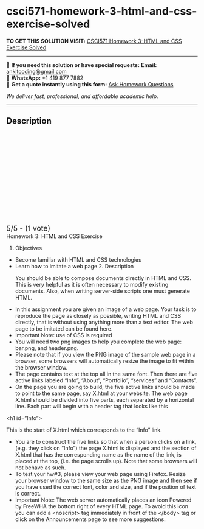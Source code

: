 # csci571-homework-3-html-and-css-exercise-solved
**TO GET THIS SOLUTION VISIT:** [CSCI571 Homework 3-HTML and CSS Exercise Solved](https://www.ankitcodinghub.com/product/csci571-homework-3-html-and-css-exercise-solved/)


---

📩 **If you need this solution or have special requests:** **Email:** ankitcoding@gmail.com  
📱 **WhatsApp:** +1 419 877 7882  
📄 **Get a quote instantly using this form:** [Ask Homework Questions](https://www.ankitcodinghub.com/services/ask-homework-questions/)

*We deliver fast, professional, and affordable academic help.*

---

<h2>Description</h2>



<div class="kk-star-ratings kksr-auto kksr-align-center kksr-valign-top" data-payload="{&quot;align&quot;:&quot;center&quot;,&quot;id&quot;:&quot;91215&quot;,&quot;slug&quot;:&quot;default&quot;,&quot;valign&quot;:&quot;top&quot;,&quot;ignore&quot;:&quot;&quot;,&quot;reference&quot;:&quot;auto&quot;,&quot;class&quot;:&quot;&quot;,&quot;count&quot;:&quot;1&quot;,&quot;legendonly&quot;:&quot;&quot;,&quot;readonly&quot;:&quot;&quot;,&quot;score&quot;:&quot;5&quot;,&quot;starsonly&quot;:&quot;&quot;,&quot;best&quot;:&quot;5&quot;,&quot;gap&quot;:&quot;4&quot;,&quot;greet&quot;:&quot;Rate this product&quot;,&quot;legend&quot;:&quot;5\/5 - (1 vote)&quot;,&quot;size&quot;:&quot;24&quot;,&quot;title&quot;:&quot;CSCI571 Homework 3-HTML and CSS Exercise Solved&quot;,&quot;width&quot;:&quot;138&quot;,&quot;_legend&quot;:&quot;{score}\/{best} - ({count} {votes})&quot;,&quot;font_factor&quot;:&quot;1.25&quot;}">

<div class="kksr-stars">

<div class="kksr-stars-inactive">
            <div class="kksr-star" data-star="1" style="padding-right: 4px">


<div class="kksr-icon" style="width: 24px; height: 24px;"></div>
        </div>
            <div class="kksr-star" data-star="2" style="padding-right: 4px">


<div class="kksr-icon" style="width: 24px; height: 24px;"></div>
        </div>
            <div class="kksr-star" data-star="3" style="padding-right: 4px">


<div class="kksr-icon" style="width: 24px; height: 24px;"></div>
        </div>
            <div class="kksr-star" data-star="4" style="padding-right: 4px">


<div class="kksr-icon" style="width: 24px; height: 24px;"></div>
        </div>
            <div class="kksr-star" data-star="5" style="padding-right: 4px">


<div class="kksr-icon" style="width: 24px; height: 24px;"></div>
        </div>
    </div>

<div class="kksr-stars-active" style="width: 138px;">
            <div class="kksr-star" style="padding-right: 4px">


<div class="kksr-icon" style="width: 24px; height: 24px;"></div>
        </div>
            <div class="kksr-star" style="padding-right: 4px">


<div class="kksr-icon" style="width: 24px; height: 24px;"></div>
        </div>
            <div class="kksr-star" style="padding-right: 4px">


<div class="kksr-icon" style="width: 24px; height: 24px;"></div>
        </div>
            <div class="kksr-star" style="padding-right: 4px">


<div class="kksr-icon" style="width: 24px; height: 24px;"></div>
        </div>
            <div class="kksr-star" style="padding-right: 4px">


<div class="kksr-icon" style="width: 24px; height: 24px;"></div>
        </div>
    </div>
</div>


<div class="kksr-legend" style="font-size: 19.2px;">
            5/5 - (1 vote)    </div>
    </div>
<div class="page" title="Page 1">
<div class="section">
<div class="layoutArea">
<div class="column">
Homework 3: HTML and CSS Exercise

1. Objectives

<ul>
<li>Become familiar with HTML and CSS technologies</li>
<li>Learn how to imitate a web page
2. Description

You should be able to compose documents directly in HTML and CSS. This is very helpful as it is often necessary to modify existing documents. Also, when writing server-side scripts one must generate HTML.
</li>
</ul>
<ul>
<li>In this assignment you are given an image of a web page. Your task is to reproduce the page as closely as possible, writing HTML and CSS directly, that is without using anything more than a text editor. The web page to be imitated can be found here.</li>
<li>Important Note: use of CSS is required</li>
<li>You will need two png images to help you complete the web
page: bar.png, and header.png.
</li>
<li>Please note that if you view the PNG image of the sample web page in a browser, some browsers will automatically resize the image to fit within the browser window.</li>
<li>The page contains text at the top all in the same font. Then there are five active links labeled “Info”, “About”, “Portfolio”, “services” and “Contacts”.</li>
<li>On the page you are going to build, the five active links should be made to point to the same page, say X.html at your website. The web page X.html should be divided into five parts, each separated by a horizontal line. Each part will begin with a header tag that looks like this</li>
</ul>
</div>
</div>
</div>
</div>
<div class="page" title="Page 2">
<div class="section">
<div class="layoutArea">
<div class="column">
&lt;h1 id=”Info”&gt;

This is the start of X.html which corresponds to the “Info” link.

<ul>
<li>You are to construct the five links so that when a person clicks on a link, (e.g. they click on “Info”) the page X.html is displayed and the section of X.html that has the corresponding name as the name of the link, is placed at the top, (i.e. the page scrolls up). Note that some browsers will not behave as such.</li>
<li>To test your hw#3, please view your web page using Firefox. Resize your browser window to the same size as the PNG image and then see if you have used the correct font, color and size, and if the position of text is correct.</li>
<li>Important Note: The web server automatically places an icon Powered by FreeWHA the bottom right of every HTML page. To avoid this icon you can add a &lt;noscript&gt; tag immediately in front of the &lt;/body&gt; tag or click on the Announcements page to see more suggestions.</li>
</ul>
</div>
</div>
</div>
</div>
